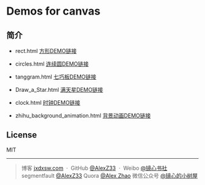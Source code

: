# Demos for canvas

## 简介
- rect.html
 [方形DEMO链接](https://alexz33.github.io/canvas_demo/rect.html)
- circles.html
[连续圆DEMO链接](https://alexz33.github.io/canvas_demo/circles.html)

- tanggram.html
[七巧板DEMO链接](https://alexz33.github.io/canvas_demo/tangram.html)

- Draw_a_Star.html
[满天星DEMO链接](http://jxdxsw.com/canvas_demo/Draw_a_Star.html)

- clock.html
[时钟DEMO链接](http://jxdxsw.com/canvas_demo/clock.html)

- zhihu_background_animation.html
[背景动画DEMO链接](http://jxdxsw.com/canvas_demo/zhihu_background_animation.html)
## License

MIT

---

> 博客 [jxdxsw.com](http://jxdxsw.com) &nbsp;&middot;&nbsp;
> GitHub [@AlexZ33](https://github.com/AlexZ33) &nbsp;&middot;&nbsp;
> Weibo [@镜心书社](http://weibo.com/jxtreehouse)
> segmentfault [@AlexZ33](https://segmentfault.com/u/alexz33)
> Quora [@Alex Zhao](https://www.quora.com/profile/Alex-Zhao-20)
> 微信公众号 [@镜心的小树屋](http://on891bjlf.bkt.clouddn.com/image/wechat%E5%BE%AE%E4%BF%A1%E5%85%AC%E4%BC%97%E5%8F%B7.jpg)
